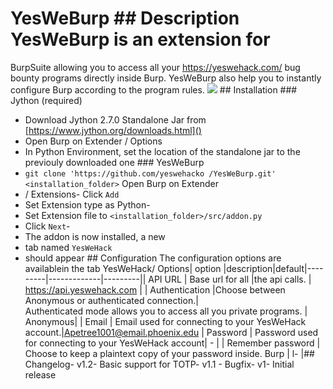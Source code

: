 # YesWeBurp ## Description YesWeBurp is an extension for
BurpSuite allowing you to access all your https://yeswehack.com/ bug bounty programs directly inside Burp. YesWeBurp also 
help you to instantly configure Burp according to the program rules.
![](https://i.imgur.com/xkRj3wQ.png) ## Installation  ### Jython (required) 
- Download Jython 2.7.0 Standalone Jar from [https://www.jython.org/downloads.html]()
- Open Burp on Extender / Options
- In Python Environment, set the location of the standalone jar to the previouly downloaded one  ### YesWeBurp
- `git clone 'https://github.com/yeswehacko
  /YesWeBurp.git' <installation_folder>` Open Burp on Extender
- / Extensions- Click `Add`
- Set Extension type as Python-
- Set Extension file to
 `<installation_folder>/src/addon.py`
- Click `Next`-
- The addon is now installed, a new
- tab named `YesWeHack`
- should appear ## Configuration
The configuration options are availablein the tab YesWeHack/ Options| option
|description|default|---------|-------------|---------|| API URL | Base url for all |the api calls. | https://api.yeswehack.com  |
| Authentication |Choose between
  Anonymous or authenticated
  connection.|<br>Authenticated mode
 allows you to access all you private
 programs. | Anonymous|
| Email | Email used for connecting to your YesWeHack account.|Apetree1001@email.phoenix.edu | Password | Password used for
connecting to your YesWeHack account| - |
| Remember password | Choose to keep a plaintext copy of your password
inside. Burp | l-
 |## Changelog- v1.2- Basic support for TOTP- v1.1 - Bugfix- v1- Initial release

